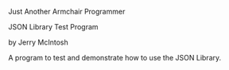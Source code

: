 Just Another Armchair Programmer

JSON Library Test Program

by Jerry McIntosh

A program to test and demonstrate how to use the JSON Library.

